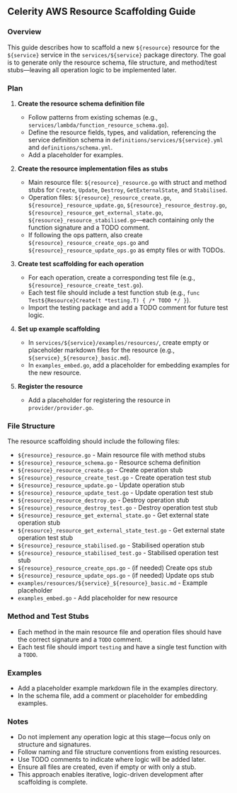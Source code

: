 ## Celerity AWS Resource Scaffolding Guide

### Overview

This guide describes how to scaffold a new `${resource}` resource for the `${service}` service in the `services/${service}` package directory. The goal is to generate only the resource schema, file structure, and method/test stubs—leaving all operation logic to be implemented later.

### Plan

1. **Create the resource schema definition file**
   - Follow patterns from existing schemas (e.g., `services/lambda/function_resource_schema.go`).
   - Define the resource fields, types, and validation, referencing the service definition schema in `definitions/services/${service}.yml` and `definitions/schema.yml`.
   - Add a placeholder for examples.

2. **Create the resource implementation files as stubs**
   - Main resource file: `${resource}_resource.go` with struct and method stubs for `Create`, `Update`, `Destroy`, `GetExternalState`, and `Stabilised`.
   - Operation files: `${resource}_resource_create.go`, `${resource}_resource_update.go`, `${resource}_resource_destroy.go`, `${resource}_resource_get_external_state.go`, `${resource}_resource_stabilised.go`—each containing only the function signature and a TODO comment.
   - If following the ops pattern, also create `${resource}_resource_create_ops.go` and `${resource}_resource_update_ops.go` as empty files or with TODOs.

3. **Create test scaffolding for each operation**
   - For each operation, create a corresponding test file (e.g., `${resource}_resource_create_test.go`).
   - Each test file should include a test function stub (e.g., `func Test${Resource}Create(t *testing.T) { /* TODO */ }`).
   - Import the testing package and add a TODO comment for future test logic.

4. **Set up example scaffolding**
   - In `services/${service}/examples/resources/`, create empty or placeholder markdown files for the resource (e.g., `${service}_${resource}_basic.md`).
   - In `examples_embed.go`, add a placeholder for embedding examples for the new resource.

5. **Register the resource**
   - Add a placeholder for registering the resource in `provider/provider.go`.

### File Structure

The resource scaffolding should include the following files:

- `${resource}_resource.go` - Main resource file with method stubs
- `${resource}_resource_schema.go` - Resource schema definition
- `${resource}_resource_create.go` - Create operation stub
- `${resource}_resource_create_test.go` - Create operation test stub
- `${resource}_resource_update.go` - Update operation stub
- `${resource}_resource_update_test.go` - Update operation test stub
- `${resource}_resource_destroy.go` - Destroy operation stub
- `${resource}_resource_destroy_test.go` - Destroy operation test stub
- `${resource}_resource_get_external_state.go` - Get external state operation stub
- `${resource}_resource_get_external_state_test.go` - Get external state operation test stub
- `${resource}_resource_stabilised.go` - Stabilised operation stub
- `${resource}_resource_stabilised_test.go` - Stabilised operation test stub
- `${resource}_resource_create_ops.go` - (if needed) Create ops stub
- `${resource}_resource_update_ops.go` - (if needed) Update ops stub
- `examples/resources/${service}_${resource}_basic.md` - Example placeholder
- `examples_embed.go` - Add placeholder for new resource

### Method and Test Stubs

- Each method in the main resource file and operation files should have the correct signature and a `TODO` comment.
- Each test file should import `testing` and have a single test function with a `TODO`.

### Examples

- Add a placeholder example markdown file in the examples directory.
- In the schema file, add a comment or placeholder for embedding examples.

### Notes

- Do not implement any operation logic at this stage—focus only on structure and signatures.
- Follow naming and file structure conventions from existing resources.
- Use TODO comments to indicate where logic will be added later.
- Ensure all files are created, even if empty or with only a stub.
- This approach enables iterative, logic-driven development after scaffolding is complete. 